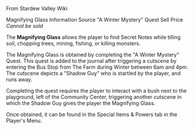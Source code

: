 From Stardew Valley Wiki

Magnifying Glass Information Source "A Winter Mystery" Quest Sell Price *Cannot be sold*

The **Magnifying Glass** allows the player to find Secret Notes while tilling soil, chopping trees, mining, fishing, or killing monsters.

The Magnifying Glass is obtained by completing the "A Winter Mystery" Quest. This quest is added to the journal after triggering a cutscene by entering the Bus Stop from The Farm during Winter between 6am and 4pm. The cutscene depicts a "Shadow Guy" who is startled by the player, and runs away.

Completing the quest requires the player to interact with a bush next to the playground, left of the Community Center, triggering another cutscene in which the Shadow Guy gives the player the Magnifying Glass.

Once obtained, it can be found in the Special Items &amp; Powers tab in the Player's Menu.